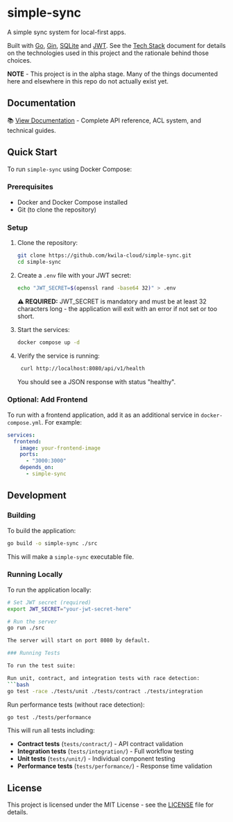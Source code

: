 # simple-sync
A simple sync system for local-first apps.

Built with [Go](https://go.dev/), [Gin](https://github.com/gin-gonic/gin), [SQLite](https://www.sqlite.org/index.html) and [JWT](https://jwt.io/). See the [Tech Stack](docs/tech-stack.md) document for details on the technologies used in this project and the rationale behind those choices.

**NOTE** - This project is in the alpha stage. Many of the things documented here and elsewhere in this repo do not actually exist yet.

## Documentation

📚 [View Documentation](https://kwila.github.io/simple-sync/) - Complete API reference, ACL system, and technical guides.

## Quick Start

To run `simple-sync` using Docker Compose:

### Prerequisites
- Docker and Docker Compose installed
- Git (to clone the repository)

### Setup
1. Clone the repository:
   ```bash
   git clone https://github.com/kwila-cloud/simple-sync.git
   cd simple-sync
   ```

2. Create a `.env` file with your JWT secret:
   ```bash
   echo "JWT_SECRET=$(openssl rand -base64 32)" > .env
   ```
    **⚠️ REQUIRED:** JWT_SECRET is mandatory and must be at least 32 characters long - the application will exit with an error if not set or too short.

3. Start the services:
   ```bash
   docker compose up -d
   ```

4. Verify the service is running:
   ```bash
    curl http://localhost:8080/api/v1/health
   ```
   You should see a JSON response with status "healthy".

### Optional: Add Frontend
To run with a frontend application, add it as an additional service in `docker-compose.yml`. For example:
```yaml
services:
  frontend:
    image: your-frontend-image
    ports:
      - "3000:3000"
    depends_on:
      - simple-sync
```

## Development

### Building

To build the application:

```bash
go build -o simple-sync ./src
```

This will make a `simple-sync` executable file.

### Running Locally

To run the application locally:

```bash
# Set JWT secret (required)
export JWT_SECRET="your-jwt-secret-here"

# Run the server
go run ./src

The server will start on port 8080 by default.

### Running Tests

To run the test suite:

Run unit, contract, and integration tests with race detection:
```bash
go test -race ./tests/unit ./tests/contract ./tests/integration
```

Run performance tests (without race detection):
```bash
go test ./tests/performance
```

This will run all tests including:
- **Contract tests** (`tests/contract/`) - API contract validation
- **Integration tests** (`tests/integration/`) - Full workflow testing
- **Unit tests** (`tests/unit/`) - Individual component testing
- **Performance tests** (`tests/performance/`) - Response time validation

## License

This project is licensed under the MIT License - see the [LICENSE](LICENSE) file for details.

